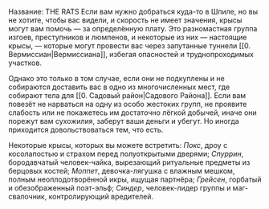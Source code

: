 Название: THE RATS
Если вам нужно добраться куда-то в Шпиле, но вы не хотите, чтобы вас видели, и скорость не имеет значения, крысы могут вам помочь — за определённую плату. Это разномастная группа изгоев, преступников и люмпенов, и некоторые из них — настоящие крысы, — которые могут провести вас через запутанные туннели [[0. Вермиссиан|Вермиcсиана]], избегая опасностей и труднопроходимых участков.

Однако это только в том случае, если они не подкуплены и не собираются доставить вас в одно из многочисленных мест, где собирают тела для [[0. Садовый район|Садового Района]]. Если вам повезёт не нарваться на одну из особо жестоких групп, не проявите слабость или не покажетесь им достаточно лёгкой добычей, иначе они порежут вам сухожилия, заберут ваши деньги и убегут. Но иногда приходится довольствоваться тем, что есть.

Некоторые крысы, которых вы можете встретить: _Покс_, дроу с косолапостью и страхом перед полуоткрытыми дверями; _Спуррин_, бородавчатый человек-чайка, вырезающий ритуальные предметы из берцовых костей; _Моппет_, девочка-лягушка с влажным мешком, полным неоплодотворённой икры, ищущая партнёра; _Грейсен_, горбатый и обезображенный поэт-эльф; _Синдер_, человек-лидер группы и маг-свалочник, контролирующий вредителей.
